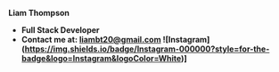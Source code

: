 <b>Liam Thompson
- Full Stack Developer
- Contact me at: liambt20@gmail.com
![Instagram] (https://img.shields.io/badge/Instagram-000000?style=for-the-badge&logo=Instagram&logoColor=White)]
